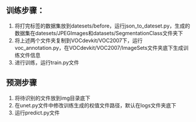## 训练步骤：
1. 将打完标签的数据集放到datesets/before，运行json_to_dateset.py，生成的数据集在datesets/JPEGImages和datasets/SegmentationClass文件夹下
2. 将上述两个文件夹复制到VOCdevkit/VOC2007下，运行voc_annotation.py，在VOCdevkit/VOC2007/ImageSets文件夹底下生成训练文件信息
3. 进行训练，运行train.py文件

## 预测步骤
1. 将待识别的文件放到img目录底下
2. 在unet.py文件中修改训练生成的权值文件路径，默认在logs文件夹底下
3. 运行predict.py文件
